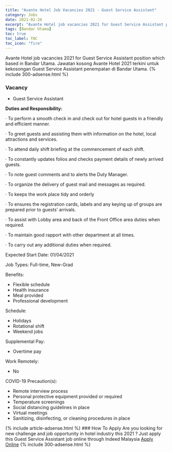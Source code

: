```yaml
---
title: "Avante Hotel Job Vacancies 2021 - Guest Service Assistant" 
category: Jobs 
date: 2021-02-26 
excerpt: "Avante Hotel job vacancies 2021 for Guest Service Assistant position which based in Bandar Utama. Jawatan kosong Avante Hotel 2021 terkini untuk kekosongan Guest Service Assistant penempatan di Bandar Utama" 
tags: [Bandar Utama] 
toc: true 
toc_label: TOC 
toc_icon: "fire" 
--- 
```


Avante Hotel job vacancies 2021 for Guest Service Assistant position which based in Bandar Utama. Jawatan kosong Avante Hotel 2021 terkini untuk kekosongan Guest Service Assistant penempatan di Bandar Utama. 
{% include 300-adsense.html %} 
### Vacancy 
- Guest Service Assistant 
<div><p><b>Duties and Responsibility: </b></p><p>&#183; To perform a smooth check in and check out for hotel guests in a friendly and efficient manner.</p><p>&#183; To greet guests and assisting them with information on the hotel, local attractions and services.</p><p>&#183; To attend daily shift briefing at the commencement of each shift.</p><p>&#183; To constantly updates folios and checks payment details of newly arrived guests.</p><p>&#183; To note guest comments and to alerts the Duty Manager.</p><p>&#183; To organize the delivery of guest mail and messages as required.</p><p>&#183; To keeps the work place tidy and orderly</p><p>&#183; To ensures the registration cards, labels and any keying up of groups are prepared prior to guests&#8217; arrivals.</p><p>&#183; To assist with Lobby area and back of the Front Office area duties when required.</p><p>&#183; To maintain good rapport with other department at all times.</p><p>&#183; To carry out any additional duties when required.</p><p>Expected Start Date: 01/04/2021</p><p>Job Types: Full-time, New-Grad</p><p>Benefits:</p><ul><li>Flexible schedule</li><li>Health insurance</li><li>Meal provided</li><li>Professional development</li></ul><p>Schedule:</p><ul><li>Holidays</li><li>Rotational shift</li><li>Weekend jobs</li></ul><p>Supplemental Pay:</p><ul><li>Overtime pay</li></ul><p>Work Remotely:</p><ul><li>No</li></ul><p>COVID-19 Precaution(s):</p><ul><li>Remote interview process</li><li>Personal protective equipment provided or required</li><li>Temperature screenings</li><li>Social distancing guidelines in place</li><li>Virtual meetings</li><li>Sanitizing, disinfecting, or cleaning procedures in place</li></ul></div> 
{% include article-adsense.html %} 
### How To Apply 
Are you looking for new challenge and job opportunity in hotel industry this 2021 ?
Just apply this Guest Service Assistant job online through Indeed Malaysia 
<a href="https://malaysia.indeed.com/viewjob?jk=734d987d71937e23" class="btn btn--info" target="_blank" rel="nofollow noopenner">Apply Online</a> 
{% include 300-adsense.html %} 